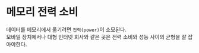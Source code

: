 # 메모리 전력 소비

데이터를 메모리에서 옮기려면 `전력(power)`이 소모된다.  
모바일 장치에서나 대형 인터넷 회사와 같은 곳은 전력 소비와 성능 사이의 균형을 잘 잡아야한다.
